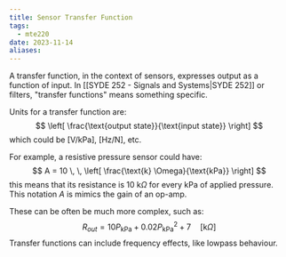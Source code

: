 ```yaml
---
title: Sensor Transfer Function
tags:
  - mte220
date: 2023-11-14
aliases:
---
```

A transfer function, in the context of sensors, expresses output as a function of input. In [[SYDE 252 - Signals and Systems|SYDE 252]] or filters, "transfer functions" means something specific.

Units for a transfer function are:
$$
\left[ \frac{\text{output state}}{\text{input state}} \right]
$$
which could be \[V/kPa], \[Hz/N], etc.

For example, a resistive pressure sensor could have:
$$
A = 10 \, \, \left[ \frac{\text{k} \Omega}{\text{kPa}} \right]
$$
this means that its resistance is $10\text{ k} \Omega$ for every $\text{kPa}$ of applied pressure. This notation $A$ is mimics the gain of an op-amp.

These can be often be much more complex, such as:
$$
R_{out} = 10P_{\text{kPa}}+0.02P_{\text{kPa}}^{2} +7 \quad [\text{k} \Omega]
$$
Transfer functions can include frequency effects, like lowpass behaviour.
